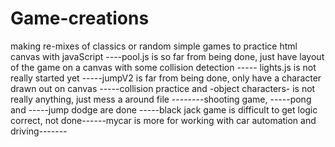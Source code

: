 # Game-creations
making re-mixes of classics or random simple games to practice html canvas with javaScript
----pool.js is so far from being done, just have layout of the game on a canvas with some collision detection
----- lights.js is not really started yet
-----jumpV2 is far from being done, only have a character drawn out on canvas
-----collision practice and -object characters- is not really anything, just mess a around file
--------shooting game, -----pong and -----jump dodge are done
-----black jack game is difficult to get logic correct, not done------mycar is more for working with car automation and driving-------
